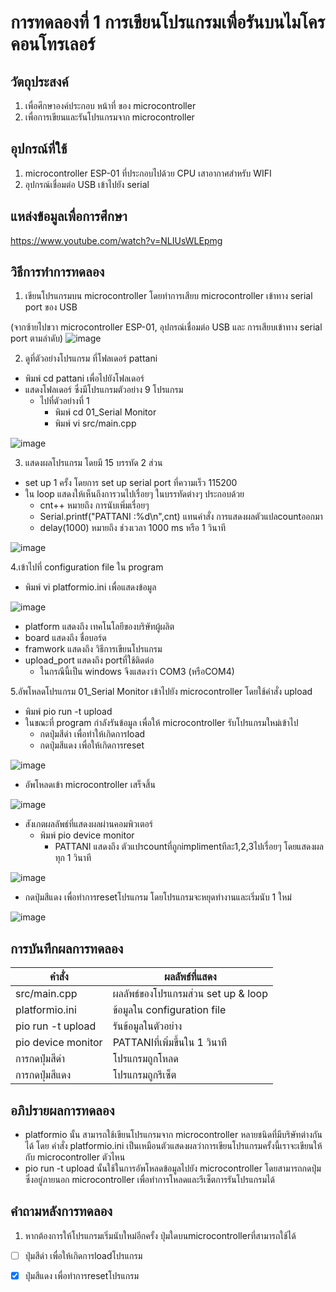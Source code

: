 # การทดลองที่ 1 การเขียนโปรแกรมเพื่อรันบนไมโครคอนโทรเลอร์

## วัตถุประสงค์
1. เพื่อศึกษาองค์ประกอบ หน้าที่ ของ microcontroller
2. เพื่อการเขียนและรันโปรแกรมจาก microcontroller

## อุปกรณ์ที่ใช้
1. microcontroller ESP-01 ที่ประกอบไปด้วย CPU เสาอากาศสำหรับ WIFI
2. อุปกรณ์เชื่อมต่อ USB เข้าไปยัง serial

## แหล่งข้อมูลเพื่อการศึกษา
https://www.youtube.com/watch?v=NLIUsWLEpmg

## วิธีการทำการทดลอง
1. เขียนโปรแกรมบน microcontroller โดยทำการเสียบ microcontroller เข้าทาง serial port ของ USB 

(จากซ้ายไปขวา microcontroller ESP-01, อุปกรณ์เชื่อมต่อ USB และ การเสียบเข้าทาง serial port ตามลำดับ)
![image](https://user-images.githubusercontent.com/80879966/112019858-6dcadf80-8b62-11eb-8370-cc9b002280f5.jpg)

2. ดูที่ตัวอย่างโปรแกรม ที่โฟลเดอร์ pattani
- พิมพ์ cd pattani เพื่อไปยังโฟลเดอร์
- แสดงโฟลเดอร์ ซึ่งมีโปรแกรมตัวอย่าง 9 โปรแกรม
  - ไปที่ตัวอย่างที่ 1
    - พิมพ์ cd 01_Serial Monitor
    - พิมพ์ vi src/main.cpp

![image](https://user-images.githubusercontent.com/80879966/112027725-0a44b000-8b6a-11eb-89d6-69a81fd87226.jpg)

3. แสดงผลโปรแกรม โดยมี 15 บรรทัด 2 ส่วน
- set up 1 ครั้ง โดยการ set up serial port ที่ความเร็ว 115200
- ใน loop แสดงให้เห็นถึงการวนไปเรื่อยๆ ในบรรทัดต่างๆ ประกอบด้วย
  - cnt++ หมายถึง การนับเพิ่มเรื่อยๆ 
  - Serial.printf("PATTANI :%d\n",cnt) แทนคำสั่ง การแสดงผลตัวแปลcountออกมา
  - delay(1000) หมายถึง ช่วงเวลา 1000 ms หรือ 1 วินาที

![image](https://user-images.githubusercontent.com/80879966/112027096-72df5d00-8b69-11eb-9673-d481aa1b012b.jpg)

4.เข้าไปที่ configuration file ใน program
- พิมพ์ vi platformio.ini เพื่อแสดงข้อมูล

![image](https://user-images.githubusercontent.com/80879966/112023078-7b359900-8b65-11eb-89bb-9c9c617811b9.jpg)

  - platform แสดงถึง เทคโนโลยีของบริษัทผู้ผลิต
  - board แสดงถึง ชื่อบอร์ด
  - framwork แสดงถึง วิธีการเขียนโปรแกรม
  - upload_port แสดงถึง portที่ใช้ติดต่อ 
    - ในกรณีนี้เป็น windows จึงแสดงว่า COM3 (หรือCOM4)

5.อัพโหลดโปรแกรม 01_Serial Monitor เข้าไปยัง microcontroller โดยใช้คำสั่ง upload
- พิมพ์ pio run -t upload
- ในขณะที่ program กำลังรันข้อมูล เพื่อให้ microcontroller รับโปรแกรมใหม่เข้าไป
  - กดปุ่มสีดำ เพื่อทำให้เกิดการload 
  - กดปุ่มสีแดง เพื่อให้เกิดการreset

![image](https://user-images.githubusercontent.com/80879966/112024929-41659200-8b67-11eb-8684-a86257d30a28.jpg)

- อัพโหลดเข้า microcontroller เสร็จสิ้น

![image](https://user-images.githubusercontent.com/80879966/112025795-1b8cbd00-8b68-11eb-89e9-aa61561284e4.jpg)

- สังเกตผลลัพธ์ที่แสดงผลผ่านคอมพิวเตอร์
  - พิมพ์ pio device monitor
    - PATTANI แสดงถึง ตัวแปรcountที่ถูกimplimentทีละ1,2,3ไปเรื่อยๆ โดยแสดงผลทุก 1 วินาที

![image](https://user-images.githubusercontent.com/80879966/112079578-038e5b00-8bb3-11eb-9a51-9aeab6db344d.jpg)

   - กดปุ่มสีแดง เพื่อทำการresetโปรแกรม  โดยโปรแกรมจะหยุดทำงานและเริ่มนับ 1 ใหม่

![image](https://user-images.githubusercontent.com/80879966/112079589-0721e200-8bb3-11eb-89ac-e9135632f920.jpg)

## การบันทึกผลการทดลอง 
  คำสั่ง | ผลลัพธ์ที่แสดง
  ------------ | -------------
  src/main.cpp | ผลลัพธ์ของโปรแกรมส่วน set up & loop
  platformio.ini | ข้อมูลใน configuration file
  pio run -t upload | รันข้อมูลในตัวอย่าง
  pio device monitor | PATTANIที่เพิ่มขึ้นใน 1 วินาที
  การกดปุ่มสีดำ | โปรแกรมถูกโหลด
  การกดปุ่มสีแดง | โปรแกรมถูกรีเซ็ต
  
## อภิปรายผลการทดลอง 
- platformio นั้น สามารถใช้เขียนโปรแกรมจาก microcontroller หลายชนิดที่มีบริษัทต่างกันได้ โดย คำสั่ง platformio.ini เป็นเหมือนตัวแสดงผลว่าการเขียนโปรแกรมครั้งนี้เราจะเขียนให้กับ microcontroller ตัวไหน
- pio run -t upload นั้นใช้ในการอัพโหลดข้อมูลไปยัง microcontroller โดยสามารถกดปุ่มซึ่งอยู่ภายนอก microcontroller เพื่อทำการโหลดและรีเซ็ตการรันโปรแกรมได้

## คำถามหลังการทดลอง 
1. หากต้องการให้โปรแกรมเริ่มนับใหม่อีกครั้ง ปุ่มใดบนmicrocontrollerที่สามารถใช้ได้
- [ ] ปุ่มสีดำ เพื่อให้เกิดการloadโปรแกรม
- [x] ปุ่มสีแดง เพื่อทำการresetโปรแกรม

